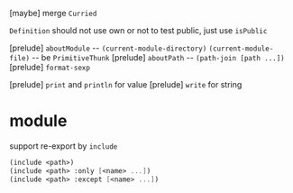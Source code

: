 [maybe] merge `Curried`

`Definition` should not use own or not to test public, just use `isPublic`

[prelude] `aboutModule` -- `(current-module-directory)` `(current-module-file)` -- be `PrimitiveThunk`
[prelude] `aboutPath` -- `(path-join [path ...])`
[prelude] `format-sexp`

[prelude] `print` and `println` for value
[prelude] `write` for string

# module

support re-export by `include`

```scheme
(include <path>)
(include <path> :only [<name> ...])
(include <path> :except [<name> ...])
```
